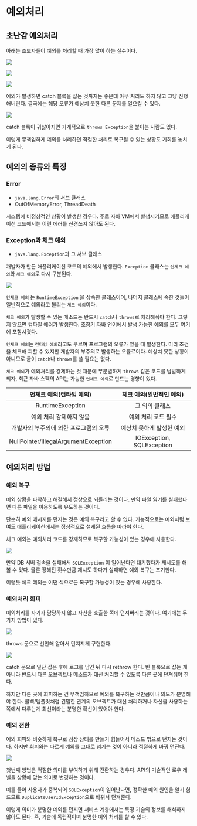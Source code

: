 # 예외처리

## 초난감 예외처리

아래는 초보자들이 예외를 처리할 때 가장 많이 하는 실수이다.

![](../../.gitbook/assets/toby/exception01.png)

![](../../.gitbook/assets/toby/exception02.png)

![](../../.gitbook/assets/toby/exception03.png)

예외가 발생하면 catch 블록을 잡는 것까지는 좋은데 아무 처리도 하지 않고 그냥 진행해버린다. 결국에는 해당 오류가 예상치 못한 다른 문제를 일으킬 수 있다.

![](../../.gitbook/assets/toby/exception04.png)

catch 블록이 귀찮아지면 기계적으로 `throws Exception`을 붙이는 사람도 있다.

이렇게 무책임하게 예외를 처리하면 적절한 처리로 복구될 수 있는 상황도 기회를 놓치게 된다.

## 예외의 종류와 특징
### Error

- `java.lang.Error`의 서브 클래스
- OutOfMemoryError, ThreadDeath

시스템에 비정상적인 상황이 발생한 경우다. 주로 자바 VM에서 발생시키므로 애플리케이션 코드에서는 이런 에러를 신경쓰지 않아도 된다.

### Exception과 체크 예외

- `java.lang.Exception`과 그 서브 클래스

개발자가 만든 애플리케이션 코드의 예외에서 발생한다. `Exception` 클래스는 `언체크 예외`와 `체크 예외`로 다시 구분된다.

![](../../.gitbook/assets/toby/exception05.png)

`언체크 예외` 는 `RuntimeException` 을 상속한 클래스이며, 나머지 클래스에 속한 것들이 일반적으로 예외라고 불리는 `체크 예외`이다.

`체크 예외`가 발생할 수 있는 메소드는 반드시 `catch`나 `throws`로 처리해줘야 한다. 그렇지 않으면 컴파일 에러가 발생한다. 초창기 자바 언어에서 발생 가능한 에외를 모두 여기에 포함시켰다.

`언체크 예외`는 `런타임 예외`라고도 부르며 프로그램의 오류가 있을 때 발생한다. 미리 조건을 체크해 피할 수 있지만 개발자의 부주의로 발생하는 오륟르이다. 예상치 못한 상황이 아니므로 굳이 `catch`나 `throws`를 쓸 필요는 없다. 

`체크 예외`가 예외처리를 강제하는 것 때문에 무분별하게 `throws` 같은 코드를 남발하게 되자, 최근 자바 스펙의 API는 가능한 `언체크 예외`로 만드는 경향이 있다.

|언체크 예외(런타임 예외)|체크 예외(일반적인 예외)|
|:---:|:---:|
|RuntimeException|그 외의 클래스|
|예외 처리 강제하지 않음|예외 처리 코드 필수|
|개발자의 부주의에 의한 프로그램의 오류|예상치 못하게 발생한 예외|
|NullPointer/IllegalArgumentException|IOException, SQLException|

## 예외처리 방법
### 예외 복구

예외 상황을 파악하고 해결해서 정상으로 되돌리는 것이다. 만약 파일 읽기를 실패했다면 다른 파일을 이용하도록 유도하는 것이다.

단순히 예외 메시지를 던지는 것은 예외 복구라고 할 수 없다. 기능적으로는 예외처럼 보여도 애플리케이션에서는 정상적으로 설계된 흐름을 따라야 한다.

체크 예외는 예외처리 코드를 강제하므로 복구할 가능성이 있는 경우에 사용한다.

![](../../.gitbook/assets/toby/exception06.png)

만약 DB 서버 접속을 실패해서 `SQLException` 이 일어난다면 대기했다가 재시도를 해볼 수 있다. 물론 정해진 횟수만큼 재시도 하다가 실패하면 예외 복구는 포기한다. 

이렇듯 체크 예외는 어떤 식으로든 복구할 가능성이 있는 경우에 사용한다.

### 예외처리 회피

예외처리를 자기가 담당하지 않고 자신을 호출한 쪽에 던져버리는 것이다. 여기에는 두 가지 방법이 있다.

![](../../.gitbook/assets/toby/exception07.png)

throws 문으로 선언해 알아서 던져지게 구현한다.

![](../../.gitbook/assets/toby/exception08.png)

catch 문으로 일단 잡은 후에 로그를 남긴 뒤 다시 rethrow 한다. 빈 블록으로 잡는 게 아니라 반드시 다른 오브젝트나 메소드가 대신 처리할 수 있도록 다른 곳에 던져줘야 한다.

하지만 다른 곳에 회피하는 건 무책임하므로 예외를 복구하는 것만큼이나 의도가 분명해야 한다. 콜백/템플릿처럼 긴밀한 관계의 오브젝트가 대신 처리하거나 자신을 사용하는 쪽에서 다루는게 최선이라는 분명한 확신이 있어야 한다.

### 예외 전환

예외 회피와 비슷하게 복구로 정상 상태를 만들기 힘들어서 메소드 밖으로 던지는 것이다. 하지만 회피와는 다르게 예외를 그대로 넘기는 것이 아니라 적절하게 바꿔 던진다.

![](../../.gitbook/assets/toby/exception09.png)

첫번째 방법은 적절한 의미를 부여하기 위해 전환하는 경우다. API의 기술적인 로우 레벨을 상황에 맞는 의미로 변경하는 것이다.

예를 들어 사용자가 중복되어 `SQLException`이 일어난다면, 정확한 예외 원인을 알기 힘드므로 `DuplicateUserIdException`으로 바꿔서 던져준다.

이렇게 의미가 분명한 예외를 던지면 서비스 계층에서는 특정 기술의 정보를 해석하지 않아도 된다. 즉, 기술에 독립적이며 분명한 예외 처리를 할 수 있다.

